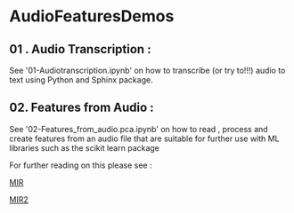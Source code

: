 # AudioFeaturesDemos


##  01 . Audio Transcription :

See '01-Audiotranscription.ipynb' on how to transcribe (or try to!!!) audio to text using Python and Sphinx package.


## 02. Features from Audio :

See '02-Features_from_audio.pca.ipynb' on how to read , process and create features from an audio file that are suitable for further use with ML libraries such as the scikit learn package

For further reading on this please see :


[MIR](http://musicinformationretrieval.com/)

[MIR2](https://ccrma.stanford.edu/workshops/music-information-retrieval-2016)






